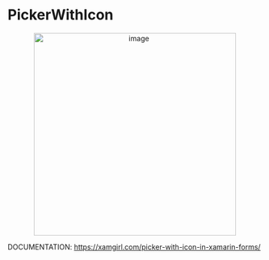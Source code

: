 # PickerWithIcon

<p align="center">
<img src="https://github.com/CrossGeeks/PickerWithIcon/blob/master/sample.png" height="400" title="image"/>
</p>

DOCUMENTATION: https://xamgirl.com/picker-with-icon-in-xamarin-forms/
